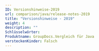 ```yaml
---
ID: Versionshinweise-2019
url: comparison/java/release-notes-2019
title: "Versionshinweise - 2019"
weight: 4
description: ""
Schlüsselwörter:
Produktname: GroupDocs.Vergleich für Java
versteckenKinder: Falsch
---
```


